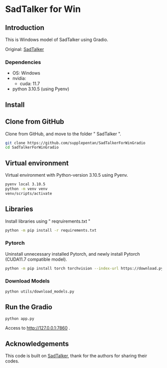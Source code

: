 # SadTalker for Win

## Introduction

This is Windows model of SadTalker using Gradio.

Original: [SadTalker](https://github.com/OpenTalker/SadTalker)

### Dependencies

- OS: Windows
- nvidia:
  - cuda: 11.7
- python 3.10.5 (using Pyenv)

## Install

## Clone from GitHub

Clone from GitHub, and move to the folder " SadTalker ".

```bash
git clone https://github.com/supplepentan/SadTalkerForWinGradio
cd SadTalkerForWinGradio
```

## Virtual environment

Virtual environment with Python-version 3.10.5 using Pyenv.

```bash
pyenv local 3.10.5
python -m venv venv
venv/scripts/activate
```

## Libraries

Install libraries using " reqruirements.txt "

```bash
python -m pip install -r requirements.txt
```

### Pytorch

Uninstall unnecessary installed Pytorch, and newly install Pytorch (CUDA11.7 compatible model).

```bash
python -m pip install torch torchvision --index-url https://download.pytorch.org/whl/cu117
```

### Download Models

```bash
python utils/download_models.py
```

## Run the Gradio

```bash
python app.py
```

Access to http://127.0.0.1:7860 .

## Acknowledgements

This code is built on [SadTalker](https://github.com/OpenTalker/SadTalker), thank for the authors for sharing their codes.
